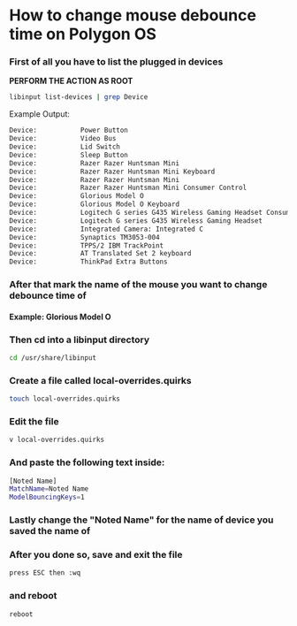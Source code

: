 # How to change mouse debounce time on Polygon OS

### First of all you have to list the plugged in devices 
**PERFORM THE ACTION AS ROOT**
```bash
libinput list-devices | grep Device
```

Example Output:
```bash
Device:           Power Button
Device:           Video Bus
Device:           Lid Switch
Device:           Sleep Button
Device:           Razer Razer Huntsman Mini
Device:           Razer Razer Huntsman Mini Keyboard
Device:           Razer Razer Huntsman Mini
Device:           Razer Razer Huntsman Mini Consumer Control
Device:           Glorious Model O
Device:           Glorious Model O Keyboard
Device:           Logitech G series G435 Wireless Gaming Headset Consumer Control
Device:           Logitech G series G435 Wireless Gaming Headset
Device:           Integrated Camera: Integrated C
Device:           Synaptics TM3053-004
Device:           TPPS/2 IBM TrackPoint
Device:           AT Translated Set 2 keyboard
Device:           ThinkPad Extra Buttons
```
### After that mark the name of the mouse you want to change debounce time of
#### Example: Glorious Model O

### Then cd into a libinput directory
```bash
cd /usr/share/libinput
```

### Create a file called local-overrides.quirks
```bash
touch local-overrides.quirks
```

### Edit the file
```bash
v local-overrides.quirks
```
### And paste the following text inside:
```bash
[Noted Name]
MatchName=Noted Name
ModelBouncingKeys=1
```

### Lastly change the "Noted Name" for the name of device you saved the name of
### After you done so, save and exit the file
```bash
press ESC then :wq
```

### and reboot
```bash
reboot
```
